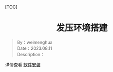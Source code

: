 [TOC]

<h1 align="center">发压环境搭建</h1>

> By：weimenghua  
> Date：2023.08.11  
> Description：



详情查看 [软件安装](https://github.com/iewiewiew/Software-Installation.git)